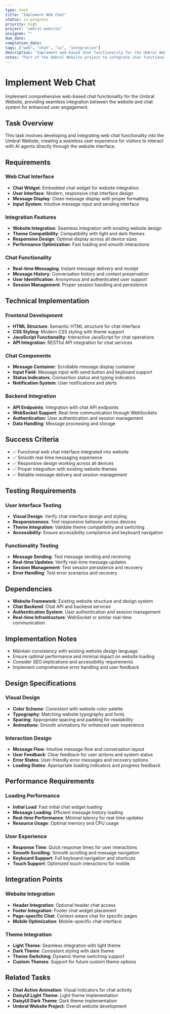 ```yaml
---
type: task
title: "Implement Web Chat"
status: in-progress
priority: high
project: "umbral-website"
assignee: ""
due_date: 
completion_date: 
tags: ["web", "chat", "ui", "integration"]
description: "Implement web-based chat functionality for the Umbral Website"
notes: "Part of the Umbral Website project to integrate chat functionality directly into the website interface."
---
```


# Implement Web Chat

Implement comprehensive web-based chat functionality for the Umbral Website, providing seamless integration between the website and chat system for enhanced user engagement.

## Task Overview

This task involves developing and integrating web chat functionality into the Umbral Website, creating a seamless user experience for visitors to interact with AI agents directly through the website interface.

## Requirements

### Web Chat Interface
- **Chat Widget**: Embedded chat widget for website integration
- **User Interface**: Modern, responsive chat interface design
- **Message Display**: Clean message display with proper formatting
- **Input System**: Intuitive message input and sending interface

### Integration Features
- **Website Integration**: Seamless integration with existing website design
- **Theme Compatibility**: Compatibility with light and dark themes
- **Responsive Design**: Optimal display across all device sizes
- **Performance Optimization**: Fast loading and smooth interactions

### Chat Functionality
- **Real-time Messaging**: Instant message delivery and receipt
- **Message History**: Conversation history and context preservation
- **User Identification**: Anonymous and authenticated user support
- **Session Management**: Proper session handling and persistence

## Technical Implementation

### Frontend Development
- **HTML Structure**: Semantic HTML structure for chat interface
- **CSS Styling**: Modern CSS styling with theme support
- **JavaScript Functionality**: Interactive JavaScript for chat operations
- **API Integration**: RESTful API integration for chat services

### Chat Components
- **Message Container**: Scrollable message display container
- **Input Field**: Message input with send button and keyboard support
- **Status Indicators**: Connection status and typing indicators
- **Notification System**: User notifications and alerts

### Backend Integration
- **API Endpoints**: Integration with chat API endpoints
- **WebSocket Support**: Real-time communication through WebSockets
- **Authentication**: User authentication and session management
- **Data Handling**: Message processing and storage

## Success Criteria

- ✅ Functional web chat interface integrated into website
- ✅ Smooth real-time messaging experience
- ✅ Responsive design working across all devices
- ✅ Proper integration with existing website themes
- ✅ Reliable message delivery and session management

## Testing Requirements

### User Interface Testing
- **Visual Design**: Verify chat interface design and styling
- **Responsiveness**: Test responsive behavior across devices
- **Theme Integration**: Validate theme compatibility and switching
- **Accessibility**: Ensure accessibility compliance and keyboard navigation

### Functionality Testing
- **Message Sending**: Test message sending and receiving
- **Real-time Updates**: Verify real-time message updates
- **Session Management**: Test session persistence and recovery
- **Error Handling**: Test error scenarios and recovery

## Dependencies

- **Website Framework**: Existing website structure and design system
- **Chat Backend**: Chat API and backend services
- **Authentication System**: User authentication and session management
- **Real-time Infrastructure**: WebSocket or similar real-time communication

## Implementation Notes

- Maintain consistency with existing website design language
- Ensure optimal performance and minimal impact on website loading
- Consider SEO implications and accessibility requirements
- Implement comprehensive error handling and user feedback

## Design Specifications

### Visual Design
- **Color Scheme**: Consistent with website color palette
- **Typography**: Matching website typography and fonts
- **Spacing**: Appropriate spacing and padding for readability
- **Animations**: Smooth animations for enhanced user experience

### Interaction Design
- **Message Flow**: Intuitive message flow and conversation layout
- **User Feedback**: Clear feedback for user actions and system status
- **Error States**: User-friendly error messages and recovery options
- **Loading States**: Appropriate loading indicators and progress feedback

## Performance Requirements

### Loading Performance
- **Initial Load**: Fast initial chat widget loading
- **Message Loading**: Efficient message history loading
- **Real-time Performance**: Minimal latency for real-time updates
- **Resource Usage**: Optimal memory and CPU usage

### User Experience
- **Response Time**: Quick response times for user interactions
- **Smooth Scrolling**: Smooth scrolling and message navigation
- **Keyboard Support**: Full keyboard navigation and shortcuts
- **Touch Support**: Optimized touch interactions for mobile

## Integration Points

### Website Integration
- **Header Integration**: Optional header chat access
- **Footer Integration**: Footer chat widget placement
- **Page-specific Chat**: Context-aware chat for specific pages
- **Mobile Optimization**: Mobile-specific chat interface

### Theme Integration
- **Light Theme**: Seamless integration with light theme
- **Dark Theme**: Consistent styling with dark theme
- **Theme Switching**: Dynamic theme switching support
- **Custom Themes**: Support for future custom theme options

## Related Tasks

- **Chat Active Animation**: Visual indicators for chat activity
- **DaisyUI Light Theme**: Light theme implementation
- **DaisyUI Dark Theme**: Dark theme implementation
- **Umbral Website Project**: Overall website development